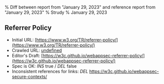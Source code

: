 % Diff between report from "January 29, 2023" and reference report from "January 29, 2023"
% Strudy
% January 29, 2023

## Referrer Policy

- Initial URL: [https://www.w3.org/TR/referrer-policy/](https://www.w3.org/TR/referrer-policy/)
- Crawled URL: [undefined](undefined)
- Editor's Draft: [https://w3c.github.io/webappsec-referrer-policy/](https://w3c.github.io/webappsec-referrer-policy/)
- Spec is OK: *INS* true / *DEL* false
- Inconsistent references for links: *DEL* https://w3c.github.io/webappsec-secure-contexts/



